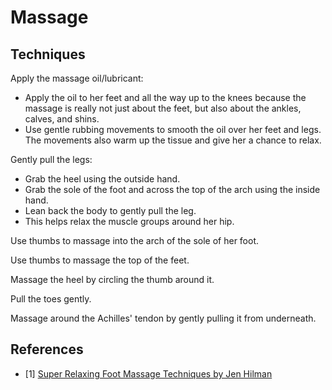 # Massage

## Techniques

Apply the massage oil/lubricant:
- Apply the oil to her feet and all the way up to the knees because the massage is really not just about the feet, but also about the ankles, calves, and shins.
- Use gentle rubbing movements to smooth the oil over her feet and legs. The movements also warm up the tissue and give her a chance to relax.

Gently pull the legs:
- Grab the heel using the outside hand.
- Grab the sole of the foot and across the top of the arch using the inside hand.
- Lean back the body to gently pull the leg.
- This helps relax the muscle groups around her hip.

Use thumbs to massage into the arch of the sole of her foot.

Use thumbs to massage the top of the feet.

Massage the heel by circling the thumb around it.

Pull the toes gently.

Massage around the Achilles' tendon by gently pulling it from underneath.

## References

- [1] [Super Relaxing Foot Massage Techniques by Jen Hilman](https://youtu.be/E9-C-gyoBIU)
